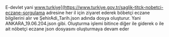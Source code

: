 E-devlet yani www.turkiye](https://www.turkiye.gov.tr/saglik-titck-nobetci-eczane-sorgulama adresine her il için ziyaret ederek böbetçi eczane bilgilerini alır ve ŞehirAdi_Tarih.json adında dosya oluşturur. Yani ANKARA_19.06.204.json gibi. Oluşturma işlemi bitince diğer ile giderek o ile ait nöbetçi eczane json dosyasını oluşturmaya devam eder
